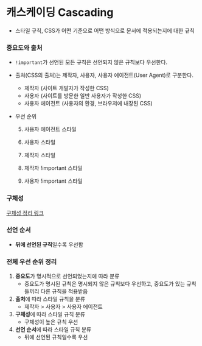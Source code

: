 # 캐스케이딩 Cascading

+ 스타일 규칙, CSS가 어떤 기준으로 어떤 방식으로 문서에 적용되는지에 대한 규칙



### 중요도와 출처

+ `!important`가 선언된 모든 규칙은 선언되지 않은 규칙보다 우선한다.
+ 출처(CSS의 출처)는 제작자, 사용자, 사용자 에이전트(User Agent)로 구분한다.
  + 제작자 (사이트 개발자가 작성한 CSS)
  + 사용자 (사이트를 방문한 일반 사용자가 작성한 CSS)
  + 사용자 에이전트 (사용자의 환경, 브라우저에 내장된 CSS)

+ 우선 순위

  5. 사용자 에이전트 스타일

  6. 사용자 스타일

  7. 제작자 스타일

  8. 제작자 !important 스타일

  9. 사용자 !important 스타일



### 구체성

[구체성 정리 링크](./4-9_구체성.md)



### 선언 순서

+ **뒤에 선언된 규칙**일수록 우선함





### 전체 우선 순위 정리

1. **중요도**가 명시적으로 선언되었는지에 따라 분류
   + 중요도가 명시된 규칙은 명시되지 않은 규칙보다 우선하고, 중요도가 있는 규칙들끼리 다른 규칙을 적용받음
2. **출처**에 따라 스타일 규칙을 분류
   + 제작자 > 사용자 > 사용자 에이전트
3. **구체성**에 따라 스타일 규칙 분류
   + 구체성이 높은 규칙 우선
4. **선언 순서**에 따라 스타일 규칙 분류
   + 뒤에 선언된 규칙일수록 우선

